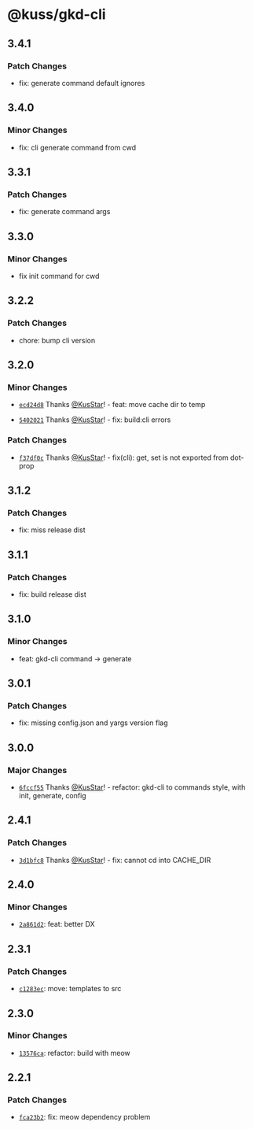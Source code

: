 # @kuss/gkd-cli

## 3.4.1

### Patch Changes

- fix: generate command default ignores

## 3.4.0

### Minor Changes

- fix: cli generate command from cwd

## 3.3.1

### Patch Changes

- fix: generate command args

## 3.3.0

### Minor Changes

- fix init command for cwd

## 3.2.2

### Patch Changes

- chore: bump cli version

## 3.2.0

### Minor Changes

- [`ecd24d8`](https://github.com/KusStar/gkd/commit/ecd24d84af24d84c5bca08b8b462c83b11124028) Thanks [@KusStar](https://github.com/KusStar)! - feat: move cache dir to temp

* [`5402021`](https://github.com/KusStar/gkd/commit/5402021e130edce55efd519f19f4435fd1a01378) Thanks [@KusStar](https://github.com/KusStar)! - fix: build:cli errors

### Patch Changes

- [`f37df0c`](https://github.com/KusStar/gkd/commit/f37df0c9505eaa93cf49661670cc382b9e907a72) Thanks [@KusStar](https://github.com/KusStar)! - fix(cli): get, set is not exported from dot-prop

## 3.1.2

### Patch Changes

- fix: miss release dist

## 3.1.1

### Patch Changes

- fix: build release dist

## 3.1.0

### Minor Changes

- feat: gkd-cli command -> generate

## 3.0.1

### Patch Changes

- fix: missing config.json and yargs version flag

## 3.0.0

### Major Changes

- [`6fccf55`](https://github.com/KusStar/gkd/commit/6fccf555027c7af24f55c5ed9144cf63ace8fcbb) Thanks [@KusStar](https://github.com/KusStar)! - refactor: gkd-cli to commands style, with init, generate, config

## 2.4.1

### Patch Changes

- [`3d1bfc8`](https://github.com/KusStar/gkd/commit/3d1bfc80a12a489b6948accb4bdf8fb65649ce8c) Thanks [@KusStar](https://github.com/KusStar)! - fix: cannot cd into CACHE_DIR

## 2.4.0

### Minor Changes

- [`2a861d2`](https://github.com/KusStar/gkd/commit/2a861d2211efcc30c1cb67de5fee62f68a5b1fac): feat: better DX

## 2.3.1

### Patch Changes

- [`c1283ec`](https://github.com/KusStar/gkd/commit/c1283ecdf0e48dcda21a887c66691de14fedb206): move: templates to src

## 2.3.0

### Minor Changes

- [`13576ca`](https://github.com/KusStar/gkd/commit/13576ca9629c09453973dcb50ee9f6c7890e0615): refactor: build with meow

## 2.2.1

### Patch Changes

- [`fca23b2`](https://github.com/KusStar/gkd/commit/fca23b2152fb31b7eed832cac240980fcc0f56f1): fix: meow dependency problem
